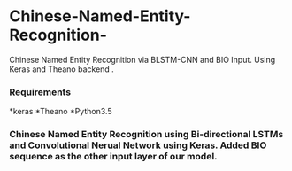 # Chinese-Named-Entity-Recognition-
Chinese Named Entity Recognition via BLSTM-CNN and BIO Input.  Using Keras and Theano backend . 


### Requirements

*keras
*Theano
*Python3.5


### Chinese Named Entity Recognition using Bi-directional LSTMs and Convolutional Nerual Network using Keras. Added BIO sequence as the other input layer of our model.
